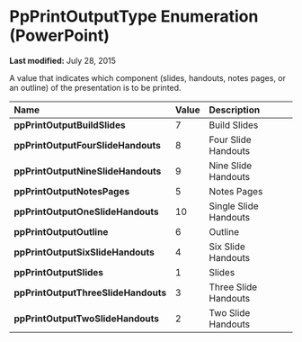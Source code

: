 
# PpPrintOutputType Enumeration (PowerPoint)

 **Last modified:** July 28, 2015

A value that indicates which component (slides, handouts, notes pages, or an outline) of the presentation is to be printed.


|**Name**|**Value**|**Description**|
|:-----|:-----|:-----|
| **ppPrintOutputBuildSlides**|7|Build Slides|
| **ppPrintOutputFourSlideHandouts**|8|Four Slide Handouts|
| **ppPrintOutputNineSlideHandouts**|9|Nine Slide Handouts|
| **ppPrintOutputNotesPages**|5|Notes Pages|
| **ppPrintOutputOneSlideHandouts**|10|Single Slide Handouts|
| **ppPrintOutputOutline**|6|Outline|
| **ppPrintOutputSixSlideHandouts**|4|Six Slide Handouts|
| **ppPrintOutputSlides**|1|Slides|
| **ppPrintOutputThreeSlideHandouts**|3|Three Slide Handouts|
| **ppPrintOutputTwoSlideHandouts**|2|Two Slide Handouts|
